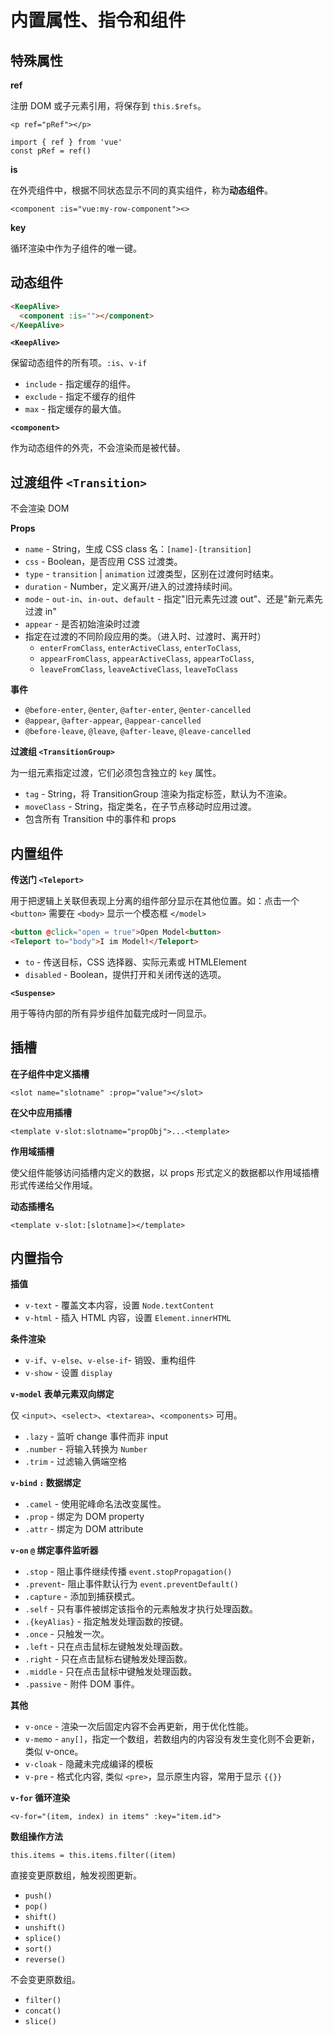 # 内置属性、指令和组件

## 特殊属性

**ref**

注册 DOM 或子元素引用，将保存到 `this.$refs`。
```
<p ref="pRef"></p>

import { ref } from 'vue'
const pRef = ref()
```

**is**

在外壳组件中，根据不同状态显示不同的真实组件，称为**动态组件**。

	<component :is="vue:my-row-component"><>

**key**

循环渲染中作为子组件的唯一键。

## 动态组件
```html
<KeepAlive>
  <component :is=""></component>
</KeepAlive>
```
**`<KeepAlive>`**

保留动态组件的所有项。`:is`、`v-if`

- `include` - 指定缓存的组件。
- `exclude` - 指定不缓存的组件
- `max` - 指定缓存的最大值。

**`<component>`**

作为动态组件的外壳，不会渲染而是被代替。

## 过渡组件 `<Transition>`

不会渲染 DOM

**Props**

- `name` - String，生成 CSS class 名：`[name]-[transition]`
- `css` - Boolean，是否应用 CSS 过渡类。
- `type` - `transition` | `animation` 过渡类型，区别在过渡何时结束。
- `duration` - Number，定义离开/进入的过渡持续时间。
- `mode` - `out-in`、`in-out`、`default` - 指定"旧元素先过渡 out"、还是"新元素先过渡 in"
- `appear` - 是否初始渲染时过渡
- 指定在过渡的不同阶段应用的类。（进入时、过渡时、离开时）
	+ `enterFromClass`, `enterActiveClass`, `enterToClass`, 
	+ `appearFromClass`, `appearActiveClass`, `appearToClass`, 
	+ `leaveFromClass`, `leaveActiveClass`, `leaveToClass`

**事件**

- `@before-enter`, `@enter`, `@after-enter`, `@enter-cancelled`
- `@appear`, `@after-appear`, `@appear-cancelled`
- `@before-leave`, `@leave`, `@after-leave`, `@leave-cancelled`

**过渡组 `<TransitionGroup>`**

为一组元素指定过渡，它们必须包含独立的 `key` 属性。

- `tag` - String，将 TransitionGroup 渲染为指定标签，默认为不渲染。 
- `moveClass` - String，指定类名，在子节点移动时应用过渡。
- 包含所有 Transition 中的事件和 props

## 内置组件

**传送门 `<Teleport>`**

用于把逻辑上关联但表现上分离的组件部分显示在其他位置。如：点击一个 `<button>` 需要在 `<body>` 显示一个模态框 `</model>`
```html
<button @click="open = true">Open Model<button>
<Teleport to="body">I im Model!</Teleport>
```
- `to` - 传送目标，CSS 选择器、实际元素或 HTMLElement
- `disabled` - Boolean，提供打开和关闭传送的选项。

**`<Suspense>`**

用于等待内部的所有异步组件加载完成时一同显示。

## 插槽

**在子组件中定义插槽**

	<slot name="slotname" :prop="value"></slot>

**在父中应用插槽**

	<template v-slot:slotname="propObj">...<template>

**作用域插槽**

使父组件能够访问插槽内定义的数据，以 props 形式定义的数据都以作用域插槽形式传递给父作用域。

**动态插槽名**

	<template v-slot:[slotname]></template>

## 内置指令

**插值**

- `v-text` - 覆盖文本内容，设置 `Node.textContent`
- `v-html` - 插入 HTML 内容，设置 `Element.innerHTML`

**条件渲染**

- `v-if`、`v-else`、`v-else-if`- 销毁、重构组件
- `v-show` - 设置 `display`

**`v-model` 表单元素双向绑定**

仅 `<input>`、`<select>`、`<textarea>`、`<components>` 可用。

- `.lazy` - 监听 change 事件而非 input
- `.number` - 将输入转换为 `Number`
- `.trim` - 过滤输入俩端空格

**`v-bind` `:` 数据绑定**

- `.camel` - 使用驼峰命名法改变属性。
- `.prop` - 绑定为 DOM property
- `.attr` - 绑定为 DOM attribute

**`v-on` `@` 绑定事件监听器**

- `.stop` - 阻止事件继续传播 `event.stopPropagation()`
- `.prevent`- 阻止事件默认行为 `event.preventDefault()`
- `.capture` - 添加到捕获模式。
- `.self` - 只有事件被绑定该指令的元素触发才执行处理函数。
- `.{keyAlias}` - 指定触发处理函数的按键。
- `.once` - 只触发一次。
- `.left` - 只在点击鼠标左键触发处理函数。
- `.right` - 只在点击鼠标右键触发处理函数。
- `.middle` - 只在点击鼠标中键触发处理函数。
- `.passive` - 附件 DOM 事件。

**其他**

- `v-once` - 渲染一次后固定内容不会再更新，用于优化性能。
- `v-memo` - `any[]`，指定一个数组，若数组内的内容没有发生变化则不会更新，类似 v-once。
- `v-cloak` - 隐藏未完成编译的模板
- `v-pre` - 格式化内容, 类似 `<pre>`，显示原生内容，常用于显示 `{{}}`

**`v-for` 循环渲染**

	<v-for="(item, index) in items" :key="item.id">

**数组操作方法**

	this.items = this.items.filter((item)

直接变更原数组，触发视图更新。

- `push()`
- `pop()`
- `shift()`
- `unshift()`
- `splice()`
- `sort()`
- `reverse()`

不会变更原数组。

- `filter()`
- `concat()`
- `slice()`